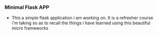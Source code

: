 ### Minimal Flask APP

- This a simple flask application i am working on. It is a refresher course i'm taking so as to recall the things i have learned using this beautiful micro frameworks